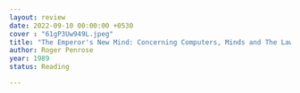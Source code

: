 ```yaml
---
layout: review
date: 2022-09-10 00:00:00 +0530
cover : "61gP3Uw949L.jpeg"
title: "The Emperor's New Mind: Concerning Computers, Minds and The Laws of Physics"
author: Roger Penrose
year: 1989
status: Reading

---
```

